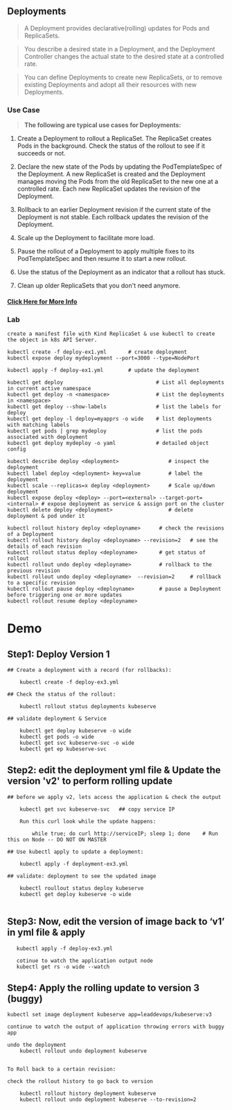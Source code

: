 ## Deployments

> A Deployment provides declarative(rolling) updates for Pods and ReplicaSets.

> You describe a desired state in a Deployment, and the Deployment Controller changes the actual state to the desired state at a controlled rate. 

> You can define Deployments to create new ReplicaSets, or to remove existing Deployments and adopt all their resources with new Deployments.

### Use Case

> **The following are typical use cases for Deployments:**

1. Create a Deployment to rollout a ReplicaSet. The ReplicaSet creates Pods in the background. Check the status of the rollout to see if it succeeds or not.

2. Declare the new state of the Pods by updating the PodTemplateSpec of the Deployment. A new ReplicaSet is created and the Deployment manages moving the Pods from the old ReplicaSet to the new one at a controlled rate. Each new ReplicaSet updates the revision of the Deployment.

3. Rollback to an earlier Deployment revision if the current state of the Deployment is not stable. Each rollback updates the revision of the Deployment.

4. Scale up the Deployment to facilitate more load.

5. Pause the rollout of a Deployment to apply multiple fixes to its PodTemplateSpec and then resume it to start a new rollout.

6. Use the status of the Deployment as an indicator that a rollout has stuck.

7. Clean up older ReplicaSets that you don't need anymore.


#### [Click Here for More Info](https://kubernetes.io/docs/concepts/workloads/controllers/deployment/)

### Lab

```
create a manifest file with Kind ReplicaSet & use kubectl to create the object in k8s API Server.

kubectl create -f deploy-ex1.yml       # create deployment
kubectl expose deploy mydeployment --port=3000 --type=NodePort

kubectl apply -f deploy-ex1.yml        # update the deployment 

kubectl get deploy                              # List all deployments in current active namespace
kubectl get deploy -n <namespace>               # List the deployments in <namespace>
kubectl get deploy --show-labels                # list the labels for deploy
kubectl get deploy -l deploy=myapprs -o wide    # list deployments with matching labels
kubectl get pods | grep mydeploy                # list the pods associated with deployment
kubectl get deploy mydeploy -o yaml             # detailed object config

kubectl describe deploy <deployment>                # inspect the deployment
kubectl label deploy <deployment> key=value         # label the deployment
kubectl scale --replicas=x deploy <deployment>      # Scale up/down deployment
kubectl expose deploy <deploy> --port=<external> --target-port=<internal> # expose deployment as service & assign port on the cluster
kubectl delete deploy <deployment>                  # delete deployment & pod under it
```
```
kubectl rollout history deploy <deployname>      # check the revisions of a Deployment
kubectl rollout history deploy <deployname> --revision=2   # see the details of each revision
kubectl rollout status deploy <deployname>       # get status of rollout 
kubectl rollout undo deploy <deployname>         # rollback to the previous revision
kubectl rollout undo deploy <deployname>  --revision=2     # rollback to a specific revision
kubectl rollout pause deploy <deployname>        # pause a Deployment before triggering one or more updates
kubectl rollout resume deploy <deployname>       
```

# Demo

## Step1: Deploy Version 1

```
## Create a deployment with a record (for rollbacks):

	kubectl create -f deploy-ex3.yml 

## Check the status of the rollout:

	kubectl rollout status deployments kubeserve

## validate deployment & Service 

	kubectl get deploy kubeserve -o wide 
	kubectl get pods -o wide 
	kubectl get svc kubeserve-svc -o wide 
	kubectl get ep kubeserve-svc 
```

## Step2: edit the deployment yml file & Update the version 'v2' to perform rolling update

```
## before we apply v2, lets access the application & check the output

	kubectl get svc kubeserve-svc   ## copy service IP

	Run this curl look while the update happens:

		while true; do curl http://serviceIP; sleep 1; done    # Run this on Node -- DO NOT ON MASTER

## Use kubectl apply to update a deployment:

	kubectl apply -f deployment-ex3.yml 
	  
## validate: deployment to see the updated image

	kubectl roullout status deploy kubeserve
	kubectl get deploy kubeserve -o wide 
      
```

## Step3: Now, edit the version of image back to ‘v1’ in yml file & apply

```
   kubectl apply -f deploy-ex3.yml 
   
   cotinue to watch the application output node 
   kubectl get rs -o wide --watch
```


## Step4: Apply the rolling update to version 3 (buggy)

```
kubectl set image deployment kubeserve app=leaddevops/kubeserve:v3

continue to watch the output of application throwing errors with buggy app

undo the deployment 
	kubectl rollout undo deployment kubeserve
	

To Roll back to a certain revision:	

check the rollout history to go back to version 

	kubectl rollout history deployment kubeserve
	kubectl rollout undo deployment kubeserve --to-revision=2
```